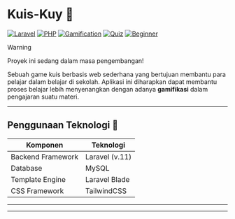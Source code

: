 # Kuis-Kuy 🐬

[![Laravel](https://img.shields.io/badge/Laravel-FF2D20?style=flat&logo=laravel&logoColor=white)](https://github.com/topics/laravel)
[![PHP](https://img.shields.io/badge/PHP-777BB4?style=flat&logo=php&logoColor=white)](https://github.com/topics/php)
[![Gamification](https://img.shields.io/badge/Gamification-FFD700?style=flat)](https://github.com/topics/gamification)
[![Quiz](https://img.shields.io/badge/Quiz-800080?style=flat)](https://github.com/topics/quiz)
[![Beginner](https://img.shields.io/badge/Beginner-00A86B?style=flat)](https://github.com/topics/beginner)


> [!WARNING]
> Proyek ini sedang dalam masa pengembangan!

Sebuah game kuis berbasis web sederhana yang bertujuan membantu para pelajar dalam belajar di sekolah. Aplikasi ini diharapkan dapat membantu proses belajar lebih menyenangkan dengan adanya **gamifikasi** dalam pengajaran suatu materi.


---
## Penggunaan Teknologi 🤖

| Komponen | Teknologi |
|---|---|
| Backend Framework | Laravel (v.11) |
| Database | MySQL |
| Template Engine | Laravel Blade |
| CSS Framework | TailwindCSS |

---
---
